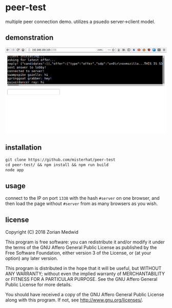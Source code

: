 # peer-test
multiple peer connection demo. utilizes a psuedo server-\>client model.

## demonstration

[![demonstration video](./demo.png)](
https://raw.githubusercontent.com/misterhat/peer-test/master/demo.webm)

## installation

    git clone https://github.com/misterhat/peer-test
    cd peer-test/ && npm install && npm run build
    node app

## usage
connect to the IP on port `1338` with the hash `#server` on one browser, and
then load the page without `#server` from as many browsers as you wish.

## license
Copyright (C) 2018  Zorian Medwid

This program is free software: you can redistribute it and/or modify
it under the terms of the GNU Affero General Public License as
published by the Free Software Foundation, either version 3 of the
License, or (at your option) any later version.

This program is distributed in the hope that it will be useful,
but WITHOUT ANY WARRANTY; without even the implied warranty of
MERCHANTABILITY or FITNESS FOR A PARTICULAR PURPOSE.  See the
GNU Affero General Public License for more details.

You should have received a copy of the GNU Affero General Public License
along with this program.  If not, see http://www.gnu.org/licenses/.
